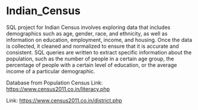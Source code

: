 # Indian_Census

SQL project for Indian Census involves exploring data that includes demographics such as age, gender, race, and ethnicity, as well as information on education, employment, income, and housing.
Once the data is collected, it cleaned and normalized to ensure that it is accurate and consistent. 
SQL queries are written to extract specific information about the population, such as the number of people in a certain age group, the percentage of people with a certain level of education, or the average income of a particular demographic.


Database from Population Census
Link: https://www.census2011.co.in/literacy.php

Link: https://www.census2011.co.in/district.php
